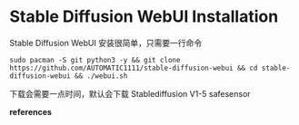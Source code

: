 # Stable Diffusion WebUI Installation

Stable Diffusion WebUI 安装很简单，只需要一行命令

```
sudo pacman -S git python3 -y && git clone https://github.com/AUTOMATIC1111/stable-diffusion-webui && cd stable-diffusion-webui && ./webui.sh
```

下载会需要一点时间，默认会下载 Stablediffusion V1-5 safesensor

**references**

[^1]:https://github.com/AUTOMATIC1111/stable-diffusion-webui